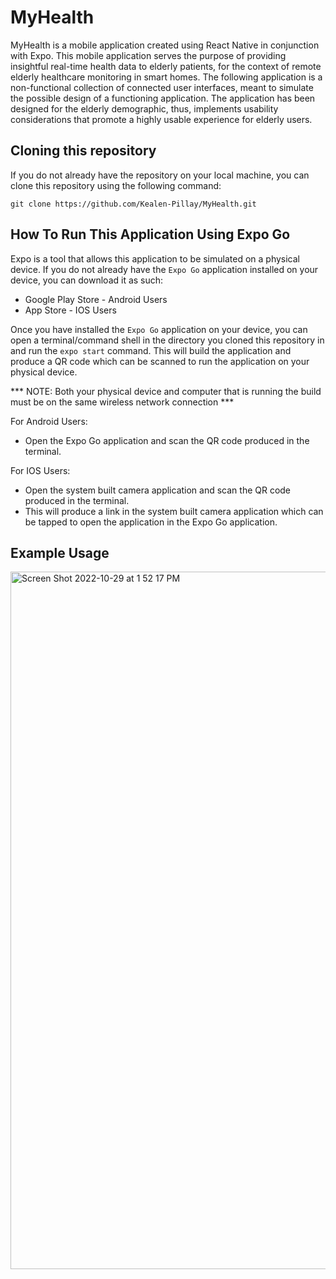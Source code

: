 # MyHealth
MyHealth is a mobile application created using React Native in conjunction with Expo. This mobile application serves the purpose of providing insightful real-time health data to elderly patients, for the context of remote elderly healthcare monitoring in smart homes. The following application is a non-functional collection of connected user interfaces, meant to simulate the possible design of a functioning application. The application has been designed for the elderly demographic, thus, implements usability considerations that promote a highly usable experience for elderly users.

## Cloning this repository
If you do not already have the repository on your local machine, you can clone this repository using the following command:

```git clone https://github.com/Kealen-Pillay/MyHealth.git```

## How To Run This Application Using Expo Go
Expo is a tool that allows this application to be simulated on a physical device. 
If you do not already have the ```Expo Go``` application installed on your device, you can download it as such:
- Google Play Store - Android Users
- App Store - IOS Users

Once you have installed the ```Expo Go``` application on your device, you can open a terminal/command shell in the directory you cloned this repository in and run the ```expo start``` command.
This will build the application and produce a QR code which can be scanned to run the application on your physical device.

*** NOTE: Both your physical device and computer that is running the build must be on the same wireless network connection ***

For Android Users: 
- Open the Expo Go application and scan the QR code produced in the terminal.

For IOS Users:
- Open the system built camera application and scan the QR code produced in the terminal.
- This will produce a link in the system built camera application which can be tapped to open the application in the Expo Go application.

## Example Usage
<img width="1116" alt="Screen Shot 2022-10-29 at 1 52 17 PM" src="https://user-images.githubusercontent.com/89432415/198754384-cdf90ab8-b279-49bb-8095-6f2e881ca4b3.png">

